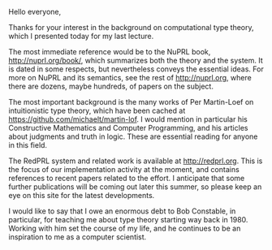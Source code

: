 Hello everyone,

Thanks for your interest in the background on computational type theory, which I presented today for my last lecture.

The most immediate reference would be to the NuPRL book, http://nuprl.org/book/, which summarizes both the theory and the system. It is dated in some respects, but nevertheless conveys the essential ideas. For more on NuPRL and its semantics, see the rest of http://nuprl.org, where there are dozens, maybe hundreds, of papers on the subject.

The most important background is the many works of Per Martin-Loef on intuitionistic type theory, which have been cached at https://github.com/michaelt/martin-lof. I would mention in particular his Constructive Mathematics and Computer Programming, and his articles about judgments and truth in logic. These are essential reading for anyone in this field.

The RedPRL system and related work is available at http://redprl.org. This is the focus of our implementation activity at the moment, and contains references to recent papers related to the effort. I anticipate that some further publications will be coming out later this summer, so please keep an eye on this site for the latest developments.

I would like to say that I owe an enormous debt to Bob Constable, in particular, for teaching me about type theory starting way back in 1980. Working with him set the course of my life, and he continues to be an inspiration to me as a computer scientist.

